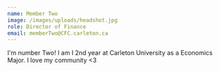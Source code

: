 ```yaml
---
name: Member Two
image: /images/uploads/headshot.jpg
role: Director of Finance
email: memberTwo@CFC.carleton.ca
---
```

I'm number Two! I am I 2nd year at Carleton University as a Economics Major. I love my community <3
